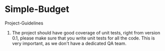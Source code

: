 Simple-Budget
=============

Project-Guidelines

1. The project should have good coverage of unit tests, right from version 0.1, please make sure that you write unit   tests for all the code. This is very important, as we don't have a dedicated QA team.
